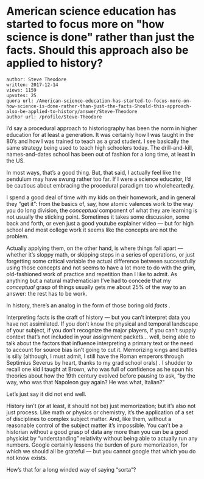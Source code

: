# American science education has started to focus more on "how science is done" rather than just the facts. Should this approach also be applied to history?

	author: Steve Theodore
	written: 2017-12-14
	views: 1159
	upvotes: 25
	quora url: /American-science-education-has-started-to-focus-more-on-how-science-is-done-rather-than-just-the-facts-Should-this-approach-also-be-applied-to-history/answer/Steve-Theodore
	author url: /profile/Steve-Theodore


I’d say a procedural approach to historiography has been the norm in higher education for at least a generation. It was certainly how I was taught in the 80’s and how I was trained to teach as a grad student. I see basically the same strategy being used to teach high schoolers today. The drill-and-kill, names-and-dates school has been out of fashion for a long time, at least in the US.

In most ways, that’s a good thing. But, that said, I actually feel like the pendulum may have swung rather too far. If I were a science educator, I’d be cautious about embracing the procedural paradigm too wholeheartedly.

I spend a good deal of time with my kids on their homework, and in general they “get it”: from the basics of, say, how atomic valences work to the way you do long division, the _conceptual_ component of what they are learning is not usually the sticking point. Sometimes it takes some discussion, some back and forth, or even just a good youtube explainer video — but for high school and most college work it seems like the concepts are not the problem.

Actually applying them, on the other hand, is where things fall apart — whether it’s sloppy math, or skipping steps in a series of operations, or just forgetting some critical variable the actual difference between successfully using those concepts and not seems to have a lot more to do with the grim, old-fashioned work of practice and repetition than I like to admit. As anything but a natural mathematician I’ve had to concede that my _conceptual_  grasp of things usually gets me about 25% of the way to an answer: the rest has to be work.

In history, there’s an analog in the form of those boring old _facts_ .

Interpreting facts is the craft of history — but you can’t interpret data you have not assimilated. If you don’t know the physical and temporal landscape of your subject, if you don’t recognize the major players, if you can’t supply context that’s not included in your assignment packets… well, being able to talk about the factors that influence interpreting a primary text or the need to account for source bias isn’t going to cut it. Memorizing kings and battles is silly (although, I must admit, I still have the Roman emperors through Septimius Severus by heart, thanks to my grad school orals) . I shudder to recall one kid I taught at Brown, who was full of confidence as he spun his theories about how the 19th century evolved before pausing to ask, “by the way, who was that Napoleon guy again? He was what, Italian?”

Let’s just say it did not end well.

History isn’t (or at least, it should not be) just memorization; but it’s also not just process. Like math or physics or chemistry, it’s the application of a set of disciplines to complex subject matter. And, like them, without a reasonable control of the subject matter it’s impossible. You can’t be a historian without a good grasp of data any more than you can be a good physicist by “understanding” relativity without being able to actually run any numbers. Google certainly lessens the burden of pure memorization, for which we should all be grateful — but you cannot google that which you do not know exists.

How’s that for a long winded way of saying “sorta”?

